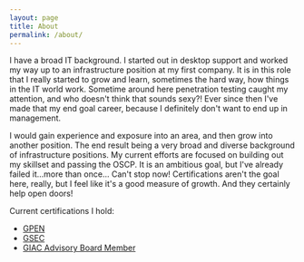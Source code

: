 ```yaml
---
layout: page
title: About
permalink: /about/
---
```


I have a broad IT background. I started out in desktop support and worked my way up to an
infrastructure position at my first company. It is in this role that I really started to grow and
learn, sometimes the hard way, how things in the IT world work. Sometime around here penetration
testing caught my attention, and who doesn't think that sounds sexy?! Ever since then I've made
that my end goal career, because I definitely don't want to end up in management.  

I would gain experience and exposure into an area, and then grow into another position. The end
result being a very broad and diverse background of infrastructure positions. My current efforts
are focused on building out my skillset and passing the OSCP. It is an ambitious goal, but I've
already failed it...more than once... Can't stop now! Certifications aren't the goal here, really,
but I feel like it's a good measure of growth. And they certainly help open doors!   

Current certifications I hold:  
 * [GPEN][1]  
 * [GSEC][2]  
 * [GIAC Advisory Board Member][3]  



[1]: https://www.youracclaim.com/badges/383948df-3819-485e-80b1-ac8991b0400a "GPEN Acclaim Badge"
[2]: https://www.youracclaim.com/badges/95ef0ae7-bb86-4bd9-9cd1-6d67c2a8040b "GSEC Acclaim Badge"
[3]: https://www.youracclaim.com/badges/689153fd-e305-4f6d-a738-d529a7620d47 "Acclaim Badge"
